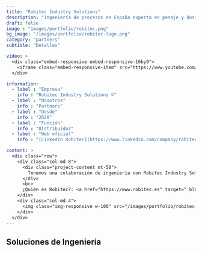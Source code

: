 ```yaml
---
title: "Robitec Industry Solutions"
description: "Ingeniería de procesos en España experta en pesaje y dosificación"
draft: false
image : "images/portfolio/robitec.png"
bg_image: "/images/portfolio/robitec-logo.png"
category: "partners"
subtitle: "Detalles"

video: >
  <div class="embed-responsive embed-responsive-16by9">
    <iframe class="embed-responsive-item" src="https://www.youtube.com/embed/oM80RtKOiOs" frameborder="0" allow="accelerometer; autoplay; encrypted-media; gyroscope; picture-in-picture" allowfullscreen></iframe>
  </div>

information:
  - label : "Empresa"
    info : "Robitec Industry Solutions ©"
  - label : "Nosotros"
    info : "Partners"
  - label : "Desde"
    info : "2020"
  - label : "Función"
    info : "Distribuidor"
  - label : "Web oficial"
    info : "[LinkedIn Robitec](https://www.linkedin.com/company/robitec-industry-solutions)"

content: >
  <div class="row">
    <div class="col-md-8">
      <div class="project-content mt-50">
        Tenemos una colaboración de ingeniería con Robitec Industry Solutions del Grupo Mauri para ofrecer a nuestros clientes soluciones de software a medida que requieran la tecnología de última generación. Aportamos Software a medida con las tecnologías programables de y los recursos de Robitec Industry Solutions que junto con otros productos por toda España.
      </div>
      <br>
      ¿Quién es Robitec?: <a href="https://www.robitec.es" target="_blank">Click here - Robitec.es</a>
    </div>
    <div class="col-md-4">
      <img class="img-responsive w-100" src="/images/portfolio/robitec-logo.jpg" alt="">
    </div>
  </div>
---
```


## Soluciones de Ingeniería
